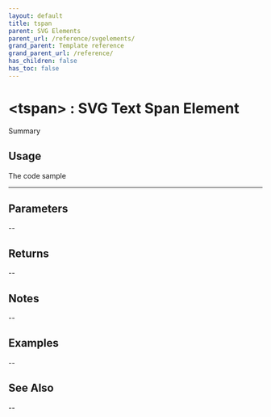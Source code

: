 ```yaml
---
layout: default
title: tspan
parent: SVG Elements
parent_url: /reference/svgelements/
grand_parent: Template reference
grand_parent_url: /reference/
has_children: false
has_toc: false
---
```


# &lt;tspan&gt; : SVG Text Span Element

Summary

## Usage

 The code sample

---

## Parameters

--

## Returns 

--

## Notes


-- 

## Examples


--


## See Also


--

